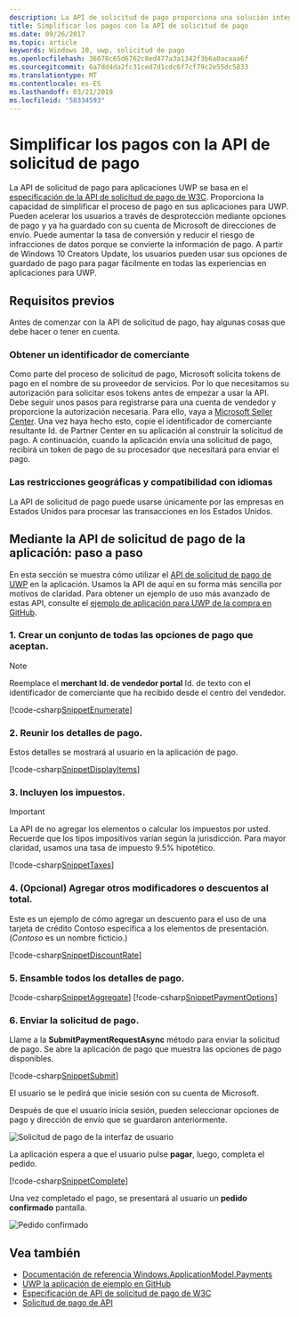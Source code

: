 ```yaml
---
description: La API de solicitud de pago proporciona una solución integrada para aplicaciones UWP omitir el proceso de solicitar al usuario que especifique la información de pago y seleccionar métodos de trasvase de registros.
title: Simplificar los pagos con la API de solicitud de pago
ms.date: 09/26/2017
ms.topic: article
keywords: Windows 10, uwp, solicitud de pago
ms.openlocfilehash: 36078c65d6762c8ed477a3a1342f3b6a0acaaa6f
ms.sourcegitcommit: 6a7dd4da2fc31ced7d1cdc6f7cf79c2e55dc5833
ms.translationtype: MT
ms.contentlocale: es-ES
ms.lasthandoff: 03/21/2019
ms.locfileid: "58334593"
---
```

# <a name="simplify-payments-with-the-payment-request-api"></a>Simplificar los pagos con la API de solicitud de pago
La API de solicitud de pago para aplicaciones UWP se basa en el [especificación de la API de solicitud de pago de W3C](https://w3c.github.io/browser-payment-api/). Proporciona la capacidad de simplificar el proceso de pago en sus aplicaciones para UWP. Pueden acelerar los usuarios a través de desprotección mediante opciones de pago y ya ha guardado con su cuenta de Microsoft de direcciones de envío. Puede aumentar la tasa de conversión y reducir el riesgo de infracciones de datos porque se convierte la información de pago. A partir de Windows 10 Creators Update, los usuarios pueden usar sus opciones de guardado de pago para pagar fácilmente en todas las experiencias en aplicaciones para UWP.

## <a name="prerequisites"></a>Requisitos previos
Antes de comenzar con la API de solicitud de pago, hay algunas cosas que debe hacer o tener en cuenta.

### <a name="getting-a-merchant-id"></a>Obtener un identificador de comerciante
Como parte del proceso de solicitud de pago, Microsoft solicita tokens de pago en el nombre de su proveedor de servicios. Por lo que necesitamos su autorización para solicitar esos tokens antes de empezar a usar la API.  Debe seguir unos pasos para registrarse para una cuenta de vendedor y proporcione la autorización necesaria. Para ello, vaya a [Microsoft Seller Center](https://seller.microsoft.com/en-us/dashboard/registration/seller/?accountprogram=uwp). Una vez haya hecho esto, copie el identificador de comerciante resultante Id. de Partner Center en su aplicación al construir la solicitud de pago. A continuación, cuando la aplicación envía una solicitud de pago, recibirá un token de pago de su procesador que necesitará para enviar el pago.

### <a name="geographic-restrictions-and-language-support"></a>Las restricciones geográficas y compatibilidad con idiomas
La API de solicitud de pago puede usarse únicamente por las empresas en Estados Unidos para procesar las transacciones en los Estados Unidos.

## <a name="using-the-payment-request-api-in-your-app-step-by-step"></a>Mediante la API de solicitud de pago de la aplicación: paso a paso
En esta sección se muestra cómo utilizar el [API de solicitud de pago de UWP](https://docs.microsoft.com/en-us/uwp/api/windows.applicationmodel.payments) en la aplicación. Usamos la API de aquí en su forma más sencilla por motivos de claridad. Para obtener un ejemplo de uso más avanzado de estas API, consulte el [ejemplo de aplicación para UWP de la compra en GitHub](https://github.com/Microsoft/Windows-appsample-shopping).

### <a name="1-create-a-set-of-all-the-payment-options-that-you-accept"></a>1. Crear un conjunto de todas las opciones de pago que aceptan.
> [!Note]
> Reemplace el **merchant Id. de vendedor portal** Id. de texto con el identificador de comerciante que ha recibido desde el centro del vendedor.

[!code-csharp[SnippetEnumerate](./code/PaymentsApiSample/PaymentsApiSample/MainPage.xaml.cs#SnippetEnumerate)]

### <a name="2-pull-the-payment-details-together"></a>2. Reunir los detalles de pago. 

Estos detalles se mostrará al usuario en la aplicación de pago. 

[!code-csharp[SnippetDisplayItems](./code/PaymentsApiSample/PaymentsApiSample/MainPage.xaml.cs#SnippetDisplayItems)]

### <a name="3-include-the-sales-tax"></a>3. Incluyen los impuestos. 

> [!Important]
> La API de no agregar los elementos o calcular los impuestos por usted. Recuerde que los tipos impositivos varían según la jurisdicción. Para mayor claridad, usamos una tasa de impuesto 9.5% hipotético.

[!code-csharp[SnippetTaxes](./code/PaymentsApiSample/PaymentsApiSample/MainPage.xaml.cs#SnippetTaxes)]

### <a name="4-optional--add-discounts-or-other-modifiers-to-the-total"></a>4. (Opcional)  Agregar otros modificadores o descuentos al total. 

Este es un ejemplo de cómo agregar un descuento para el uso de una tarjeta de crédito Contoso específica a los elementos de presentación. (*Contoso* es un nombre ficticio.)

[!code-csharp[SnippetDiscountRate](./code/PaymentsApiSample/PaymentsApiSample/MainPage.xaml.cs#SnippetDiscountRate)]

### <a name="5-assemble-all-the-payment-details"></a>5. Ensamble todos los detalles de pago.

[!code-csharp[SnippetAggregate](./code/PaymentsApiSample/PaymentsApiSample/MainPage.xaml.cs#SnippetAggregate)]
[!code-csharp[SnippetPaymentOptions](./code/PaymentsApiSample/PaymentsApiSample/MainPage.xaml.cs#SnippetPaymentOptions)]

### <a name="6-submit-the-payment-request"></a>6. Enviar la solicitud de pago. 

Llame a la **SubmitPaymentRequestAsync** método para enviar la solicitud de pago. Se abre la aplicación de pago que muestra las opciones de pago disponibles.

[!code-csharp[SnippetSubmit](./code/PaymentsApiSample/PaymentsApiSample/MainPage.xaml.cs#SnippetSubmit)]

El usuario se le pedirá que inicie sesión con su cuenta de Microsoft.

Después de que el usuario inicia sesión, pueden seleccionar opciones de pago y dirección de envío que se guardaron anteriormente.

![Solicitud de pago de la interfaz de usuario](./images/33.png "solicitud de pago de la interfaz de usuario")

La aplicación espera a que el usuario pulse **pagar**, luego, completa el pedido.

[!code-csharp[SnippetComplete](./code/PaymentsApiSample/PaymentsApiSample/MainPage.xaml.cs#SnippetComplete)]

Una vez completado el pago, se presentará al usuario un **pedido confirmado** pantalla.

![Pedido confirmado](./images/44.png "pedido confirmado ")

## <a name="see-also"></a>Vea también
- [Documentación de referencia Windows.ApplicationModel.Payments](https://docs.microsoft.com/en-us/uwp/api/windows.applicationmodel.payments)
- [UWP la aplicación de ejemplo en GitHub](https://github.com/Microsoft/Windows-appsample-shopping)
- [Especificación de API de solicitud de pago de W3C](https://www.w3.org/TR/payment-request/)
- [Solicitud de pago de API ](https://docs.microsoft.com/en-us/microsoft-edge/dev-guide/device/payment-request-api)

